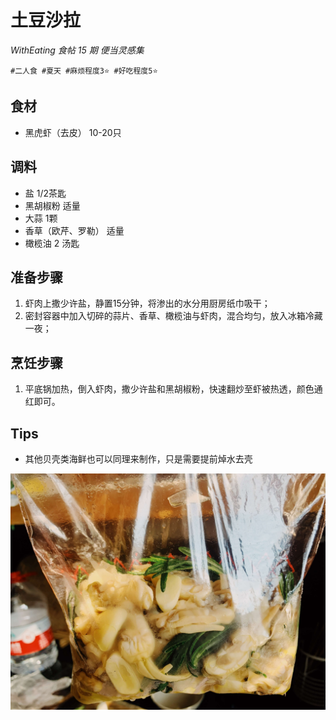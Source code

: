 # 土豆沙拉 

*WithEating 食帖 15 期 便当灵感集*

```
#二人食 #夏天 #麻烦程度3⭐️ #好吃程度5⭐️
```

## 食材

- 黑虎虾（去皮） 10-20只

## 调料

- 盐 1/2茶匙
- 黑胡椒粉 适量
- 大蒜 1颗
- 香草（欧芹、罗勒） 适量
- 橄榄油 2 汤匙

## 准备步骤

1. 虾肉上撒少许盐，静置15分钟，将渗出的水分用厨房纸巾吸干；
2. 密封容器中加入切碎的蒜片、香草、橄榄油与虾肉，混合均匀，放入冰箱冷藏一夜；

## 烹饪步骤

1. 平底锅加热，倒入虾肉，撒少许盐和黑胡椒粉，快速翻炒至虾被热透，颜色通红即可。

## Tips

- 其他贝壳类海鲜也可以同理来制作，只是需要提前焯水去壳

![](../_images/ganlanyoujinxia.jpg ':loading=lazy')
